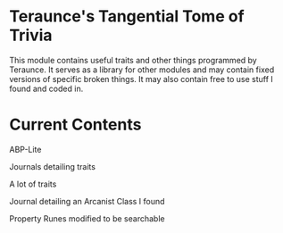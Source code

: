# Teraunce's Tangential Tome of Trivia
This module contains useful traits and other things programmed by Teraunce. It serves as a library for other modules and may contain fixed versions of specific broken things. It may also contain free to use stuff I found and coded in.

# Current Contents
ABP-Lite

Journals detailing traits

A lot of traits

Journal detailing an Arcanist Class I found

Property Runes modified to be searchable
